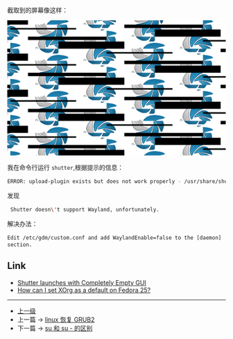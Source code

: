 <!-- shutter 截取屏幕异常 -->

截取到的屏幕像这样：

![](../images/shutterException_201806101950_1.png)

我在命令行运行 ```shutter```,根据提示的信息：
```sh
ERROR: upload-plugin exists but does not work properly - /usr/share/shutter/resources/system/upload_plugins/upload/vgyme
```

发现
```sh
 Shutter doesn\'t support Wayland, unfortunately.
```

解决办法：

```highlight
Edit /etc/gdm/custom.conf and add WaylandEnable=false to the [daemon] section.
```

## Link
* [Shutter launches with Completely Empty GUI](https://bugs.launchpad.net/ubuntu/+source/shutter/+bug/1764879)
* [How can I set XOrg as a default on Fedora 25?](https://ask.fedoraproject.org/en/question/96134/how-can-i-set-xorg-as-a-default-on-fedora-25/)

---
- [上一级](README.md)
- 上一篇 -> [linux 恢复 GRUB2](restoreGRUB2.md)
- 下一篇 -> [su 和 su - 的区别](su_diff_su-.md)
